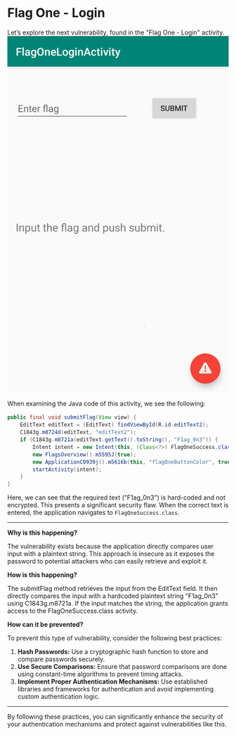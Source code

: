 # Flag One - Login

Let’s explore the next vulnerability, found in the "Flag One - Login" activity.  
![](ScreenShots/Flag%20One%20-%20Login.jpg)

When examining the Java code of this activity, we see the following:
```java
public final void submitFlag(View view) {
    EditText editText = (EditText) findViewById(R.id.editText2);
    C1843g.m8724d(editText, "editText2");
    if (C1843g.m8721a(editText.getText().toString(), "F1ag_0n3")) {
        Intent intent = new Intent(this, (Class<?>) FlagOneSuccess.class);
        new FlagsOverview().m5595J(true);
        new ApplicationC0939j().m5616b(this, "flagOneButtonColor", true);
        startActivity(intent);
    }
}
```

Here, we can see that the required text ("F1ag_0n3") is hard-coded and not encrypted. This presents a significant security flaw. When the correct text is entered, the application navigates to `FlagOneSuccess.class`.

---
**Why is this happening?**  

The vulnerability exists because the application directly compares user input with a plaintext string. This approach is insecure as it exposes the password to potential attackers who can easily retrieve and exploit it.

**How is this happening?**  

The submitFlag method retrieves the input from the EditText field.
It then directly compares the input with a hardcoded plaintext string "F1ag_0n3" using C1843g.m8721a.
If the input matches the string, the application grants access to the FlagOneSuccess.class activity.

**How can it be prevented?**  

To prevent this type of vulnerability, consider the following best practices:

1. **Hash Passwords:** Use a cryptographic hash function to store and compare passwords securely.
2. **Use Secure Comparisons:** Ensure that password comparisons are done using constant-time algorithms to prevent timing attacks.
3. **Implement Proper Authentication Mechanisms:** Use established libraries and frameworks for authentication and avoid implementing custom authentication logic.

---
By following these practices, you can significantly enhance the security of your authentication mechanisms and protect against vulnerabilities like this.